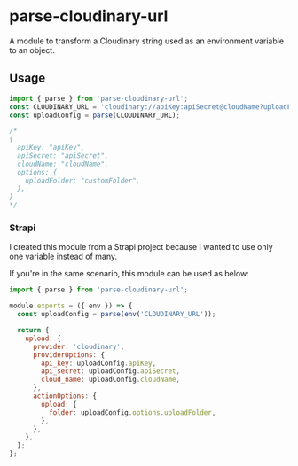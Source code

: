 # parse-cloudinary-url

A module to transform a Cloudinary string used as an environment variable to an object.

## Usage

```js
import { parse } from 'parse-cloudinary-url';
const CLOUDINARY_URL = 'cloudinary://apiKey:apiSecret@cloudName?uploadFolder=customFolder';
const uploadConfig = parse(CLOUDINARY_URL);

/*
{
  apiKey: "apiKey",
  apiSecret: "apiSecret",
  cloudName: "cloudName",
  options: {
    uploadFolder: "customFolder",
  },
}
*/
```

### Strapi

I created this module from a Strapi project because I wanted to use only one variable instead of many.

If you're in the same scenario, this module can be used as below:

```js
import { parse } from 'parse-cloudinary-url';

module.exports = ({ env }) => {
  const uploadConfig = parse(env('CLOUDINARY_URL'));

  return {
    upload: {
      provider: 'cloudinary',
      providerOptions: {
        api_key: uploadConfig.apiKey,
        api_secret: uploadConfig.apiSecret,
        cloud_name: uploadConfig.cloudName,
      },
      actionOptions: {
        upload: {
          folder: uploadConfig.options.uploadFolder,
        },
      },
    },
  };
};
```

